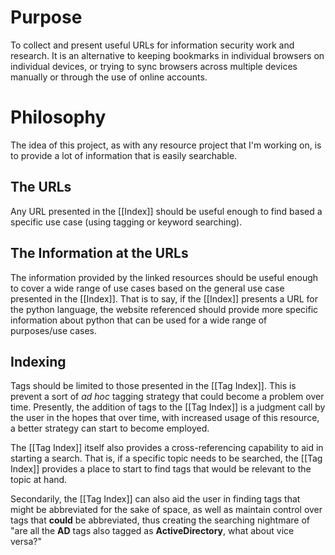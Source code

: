 # Purpose
To collect and present useful URLs for information security work and research. It is an alternative to keeping bookmarks in individual browsers on individual devices, or trying to sync browsers across multiple devices manually or through the use of online accounts.

# Philosophy
The idea of this project, as with any resource project that I'm working on, is to provide a lot of information that is easily searchable. 

## The URLs
Any URL presented in the [[Index]] should be useful enough to find based a specific use case (using tagging or keyword searching).

## The Information at the URLs
The information provided by the linked resources should be useful enough to cover a wide range of use cases based on the general use case presented in the [[Index]]. That is to say, if the [[Index]] presents a URL for the python language, the website referenced should provide more specific information about python that can be used for a wide range of purposes/use cases.

## Indexing
Tags should be limited to those presented in the [[Tag Index]]. This is prevent a sort of *ad hoc* tagging strategy that could become a problem over time. Presently, the addition of tags to the [[Tag Index]] is a judgment call by the user in the hopes that over time, with increased usage of this resource, a better strategy can start to become employed.

The [[Tag Index]] itself also provides a cross-referencing capability to aid in starting a search. That is, if a specific topic needs to be searched, the [[Tag Index]] provides a place to start to find tags that would be relevant to the topic at hand.

Secondarily, the [[Tag Index]] can also aid the user in finding tags that might be abbreviated for the sake of space, as well as maintain control over tags that **could** be abbreviated, thus creating the searching nightmare of "are all the **AD** tags also tagged as **ActiveDirectory**, what about vice versa?"